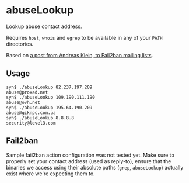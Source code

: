 # abuseLookup

Lookup abuse contact address.

Requires `host`, `whois` and `egrep` to be available in any of
your `PATH` directories.

Based on [a post from Andreas Klein, to Fail2ban mailing lists](https://sourceforge.net/p/fail2ban/mailman/message/27538211/).

## Usage

```
syn$ ./abuseLookup 82.237.197.209
abuse@proxad.net
syn$ ./abuseLookup 109.190.111.190
abuse@ovh.net
syn$ ./abuseLookup 195.64.190.209
abuse@giknpc.com.ua
syn$ ./abuseLookup 8.8.8.8
security@level3.com
```

## Fail2ban

Sample fail2ban action configuration was not tested yet. Make sure to
properly set your contact address (used as reply-to), ensure that the
binaries we access using their absolute paths (`grep`, `abuseLookup`)
actually exist where we're expecting them to.

